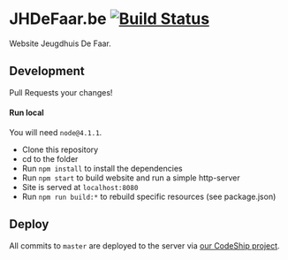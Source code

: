 JHDeFaar.be [![Build Status](https://travis-ci.org/JeroenVdb/jhdefaar.be.svg?branch=master)](https://travis-ci.org/JeroenVdb/jhdefaar.be)
==================

Website Jeugdhuis De Faar.

## Development

Pull Requests your changes!

#### Run local

You will need `node@4.1.1`.

- Clone this repository
- cd to the folder
- Run `npm install` to install the dependencies
- Run `npm start` to build website and run a simple http-server
- Site is served at `localhost:8080`
- Run `npm run build:*` to rebuild specific resources (see package.json)

## Deploy

All commits to `master` are deployed to the server via [our CodeShip project](https://app.codeship.com/projects/101230).
